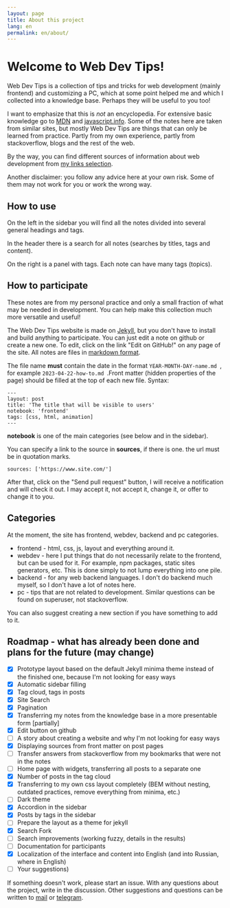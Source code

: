 ```yaml
---
layout: page
title: About this project
lang: en
permalink: en/about/
---
```

# Welcome to Web Dev Tips!

Web Dev Tips is a collection of tips and tricks for web development (mainly frontend) and customizing a PC, which at some point helped me and which I collected into a knowledge base. Perhaps they will be useful to you too!

I want to emphasize that this is *not* an encyclopedia. For extensive basic knowledge go to [MDN](https://developer.mozilla.or/) and [javascript.info](https://javascript.info/). Some of the notes here are taken from similar sites, but mostly Web Dev Tips are things that can only be learned from practice. Partly from my own experience, partly from stackoverflow, blogs and the rest of the web.

By the way, you can find different sources of information about web development from [my links selection](https://vallek.github.io/web-links/index.html).

Another disclaimer: you follow any advice here at your own risk. Some of them may not work for you or work the wrong way.

## How to use
On the left in the sidebar you will find all the notes divided into several general headings and tags.

In the header there is a search for all notes (searches by titles, tags and content).

On the right is a panel with tags. Each note can have many tags (topics).

## How to participate
These notes are from my personal practice and only a small fraction of what may be needed in development. You can help make this collection much more versatile and useful!

The Web Dev Tips website is made on [Jekyll](https://jekyllrb.com/docs/), but you don't have to install and build anything to participate. You can just edit a note on github or create a new one. To edit, click on the link "Edit on GitHub!" on any page of the site. All notes are files in [markdown format](https://github.com/adam-p/markdown-here/wiki/Markdown-Cheatsheet).

The file name **must** contain the date in the format `YEAR-MONTH-DAY-name.md `, for example `2023-04-22-how-to.md `.Front matter (hidden properties of the page) should be filled at the top of each new file. Syntax:
```
---
layout: post
title: 'The title that will be visible to users'
notebook: 'frontend'
tags: [css, html, animation]
---
```
**notebook** is one of the main categories (see below and in the sidebar).

You can specify a link to the source in **sources**, if there is one. the url must be in quotation marks.
```
sources: ['https://www.site.com/']
```
After that, click on the "Send pull request" button, I will receive a notification and will check it out. I may accept it, not accept it, change it, or offer to change it to you.

## Categories
At the moment, the site has frontend, webdev, backend and pc categories.
* frontend - html, css, js, layout and everything around it.
* webdev - here I put things that do not necessarily relate to the frontend, but can be used for it. For example, npm packages, static sites generators, etc. This is done simply to not lump everything into one pile.
* backend - for any web backend languages. I don't do backend much myself, so I don't have a lot of notes here.
* pc - tips that are not related to development. Similar questions can be found on superuser, not stackoverflow.

You can also suggest creating a new section if you have something to add to it.

## Roadmap - what has already been done and plans for the future (may change)
- [x] Prototype layout based on the default Jekyll minima theme instead of the finished one, because I'm not looking for easy ways
- [x] Automatic sidebar filling
- [x] Tag cloud, tags in posts
- [x] Site Search
- [x] Pagination
- [x] Transferring my notes from the knowledge base in a more presentable form [partially]
- [x] Edit button on github
- [ ] A story about creating a website and why I'm not looking for easy ways
- [x] Displaying sources from front matter on post pages
- [ ] Transfer answers from stackoverflow from my bookmarks that were not in the notes
- [ ] Home page with widgets, transferring all posts to a separate one
- [x] Number of posts in the tag cloud
- [x] Transferring to my own css layout completely (BEM without nesting, outdated practices, remove everything from minima, etc.)
- [ ] Dark theme
- [x] Accordion in the sidebar
- [x] Posts by tags in the sidebar
- [ ] Prepare the layout as a theme for jekyll
- [x] Search Fork
- [ ] Search improvements (working fuzzy, details in the results)
- [ ] Documentation for participants
- [x] Localization of the interface and content into English (and into Russian, where in English)
- [ ] Your suggestions)

If something doesn't work, please start an issue. With any questions about the project, write in the discussion. Other suggestions and questions can be written to [mail](mailto:vwebdis@gmail.com) or [telegram](https://t.me/webval).